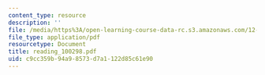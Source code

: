 ```yaml
---
content_type: resource
description: ''
file: /media/https%3A/open-learning-course-data-rc.s3.amazonaws.com/12-570-seminar-in-geophysics-mantle-convection-spring-1998/c9cc359b94a98573d7a1122d85c61e90_reading_100298.pdf
file_type: application/pdf
resourcetype: Document
title: reading_100298.pdf
uid: c9cc359b-94a9-8573-d7a1-122d85c61e90
---
```

